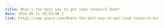 ```yaml
---
title: What's the best way to get lead research done?
date: 2016-06-11 10:53:00 Z
link: https://www.quora.com/Whats-the-best-way-to-get-lead-research-done/answer/Gilles-Bertaux
---
```


